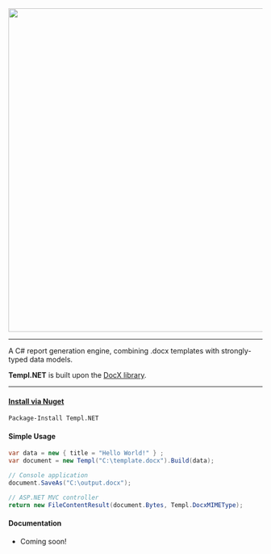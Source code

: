 <img src="https://dl.dropboxusercontent.com/u/39512614/github/templ-dot-net/templ.net.png" width="640">

***

A C# report generation engine, combining .docx templates with strongly-typed data models.

**Templ.NET** is built upon the [DocX library](https://docx.codeplex.com/).

***

#### [Install via Nuget](https://www.nuget.org/packages/Templ.NET)
```
Package-Install Templ.NET
```

#### Simple Usage

```C#
var data = new { title = "Hello World!" } ;
var document = new Templ("C:\template.docx").Build(data);

// Console application
document.SaveAs("C:\output.docx");

// ASP.NET MVC controller 
return new FileContentResult(document.Bytes, Templ.DocxMIMEType);
```

#### Documentation

- Coming soon!
